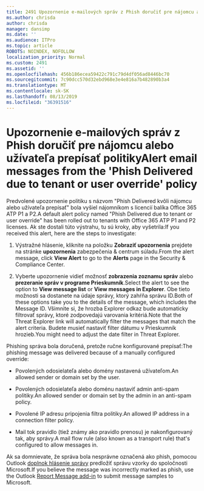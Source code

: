 ```yaml
---
title: 2491 Upozornenie e-mailových správ z Phish doručiť pre nájomcu alebo užívateľa prepísať politiky
ms.author: chrisda
author: chrisda
manager: dansimp
ms.date: ''
ms.audience: ITPro
ms.topic: article
ROBOTS: NOINDEX, NOFOLLOW
localization_priority: Normal
ms.custom: 2491
ms.assetid: ''
ms.openlocfilehash: 456b186ecea59422c791c79d4df056ad8446bc70
ms.sourcegitcommit: 7c90dcc570d32ebd968e3e4e816a7b482890b3a4
ms.translationtype: MT
ms.contentlocale: sk-SK
ms.lasthandoff: 08/13/2019
ms.locfileid: "36391516"
---
```

# <a name="alert-email-messages-from-the-phish-delivered-due-to-tenant-or-user-override-policy"></a><span data-ttu-id="7a382-102">Upozornenie e-mailových správ z Phish doručiť pre nájomcu alebo užívateľa prepísať politiky</span><span class="sxs-lookup"><span data-stu-id="7a382-102">Alert email messages from the 'Phish Delivered due to tenant or user override' policy</span></span>

<span data-ttu-id="7a382-103">Predvolené upozornenie politiku s názvom "Phish Delivered kvôli nájomcu alebo užívateľa prepísať" bola vyšiel nájomníkom s licencií balíka Office 365 ATP P1 a P2.</span><span class="sxs-lookup"><span data-stu-id="7a382-103">A default alert policy named "Phish Delivered due to tenant or user override" has been rolled out to tenants with Office 365 ATP P1 and P2 licenses.</span></span> <span data-ttu-id="7a382-104">Ak ste dostali túto výstrahu, tu sú kroky, aby vyšetrila:</span><span class="sxs-lookup"><span data-stu-id="7a382-104">If you received this alert, here are the steps to investigate:</span></span>

1. <span data-ttu-id="7a382-105">Výstražné hlásenie, kliknite na položku **Zobraziť upozornenia** prejdete na stránke **upozornenia** zabezpečenia & centrum súladu.</span><span class="sxs-lookup"><span data-stu-id="7a382-105">From the alert message, click **View Alert** to go to the **Alerts** page in the Security & Compliance Center.</span></span>

2. <span data-ttu-id="7a382-106">Vyberte upozornenie vidieť možnosť **zobrazenia zoznamu správ** alebo **prezeranie správ v programe Prieskumník**.</span><span class="sxs-lookup"><span data-stu-id="7a382-106">Select the alert to see the option to **View message list** or **View messages in Explorer**.</span></span> <span data-ttu-id="7a382-107">Obe tieto možnosti sa dostanete na údaje správy, ktorý zahŕňa správu ID.</span><span class="sxs-lookup"><span data-stu-id="7a382-107">Both of these options take you to the details of the message, which includes the Message ID.</span></span> <span data-ttu-id="7a382-108">Všimnite si, že hrozba Explorer odkaz bude automaticky filtrovať správy, ktoré zodpovedajú varovania kritériá.</span><span class="sxs-lookup"><span data-stu-id="7a382-108">Note that the Threat Explorer link will automatically filter the messages that match the alert criteria.</span></span> <span data-ttu-id="7a382-109">Budete musieť nastaviť filter dátumu v Prieskumník hrozieb.</span><span class="sxs-lookup"><span data-stu-id="7a382-109">You might need to adjust the date filter in Threat Explorer.</span></span>

<span data-ttu-id="7a382-110">Phishing správa bola doručená, pretože ručne konfigurované prepísať:</span><span class="sxs-lookup"><span data-stu-id="7a382-110">The phishing message was delivered because of a manually configured override:</span></span>

- <span data-ttu-id="7a382-111">Povolených odosielateľa alebo domény nastavená užívateľom.</span><span class="sxs-lookup"><span data-stu-id="7a382-111">An allowed sender or domain set by the user.</span></span>

- <span data-ttu-id="7a382-112">Povolených odosielateľa alebo doménu nastaviť admin anti-spam politiky.</span><span class="sxs-lookup"><span data-stu-id="7a382-112">An allowed sender or domain set by the admin in an anti-spam policy.</span></span>

- <span data-ttu-id="7a382-113">Povolené IP adresu pripojenia filtra politiky.</span><span class="sxs-lookup"><span data-stu-id="7a382-113">An allowed IP address in a connection filter policy.</span></span>

- <span data-ttu-id="7a382-114">Mail tok pravidlo (tiež známy ako pravidlo prenosu) je nakonfigurovaný tak, aby správy.</span><span class="sxs-lookup"><span data-stu-id="7a382-114">A mail flow rule (also known as a transport rule) that's configured to allow messages in.</span></span>

<span data-ttu-id="7a382-115">Ak sa domnievate, že správa bola nesprávne označená ako phish, pomocou Outlook [doplnok hlásenie správy](https://support.office.com/article/b5caa9f1-cdf3-4443-af8c-ff724ea719d2) predložiť správu vzorky do spoločnosti Microsoft.</span><span class="sxs-lookup"><span data-stu-id="7a382-115">If you believe the message was incorrectly marked as phish, use the Outlook [Report Message add-in](https://support.office.com/article/b5caa9f1-cdf3-4443-af8c-ff724ea719d2) to submit message samples to Microsoft.</span></span>
